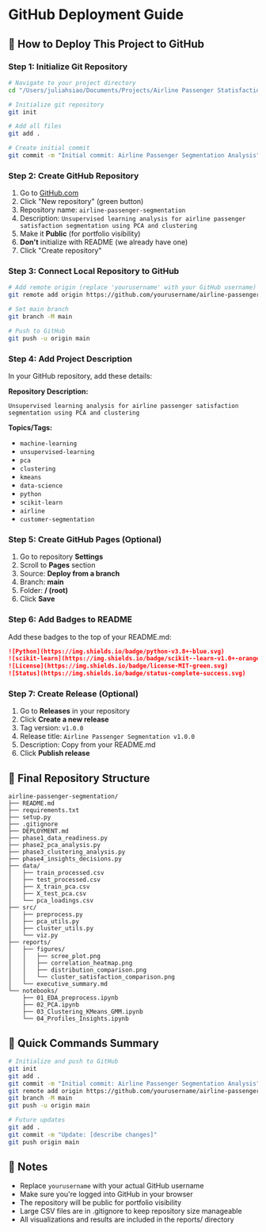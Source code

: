 # GitHub Deployment Guide

## 🚀 How to Deploy This Project to GitHub

### Step 1: Initialize Git Repository
```bash
# Navigate to your project directory
cd "/Users/juliahsiao/Documents/Projects/Airline Passenger Statisfaction"

# Initialize git repository
git init

# Add all files
git add .

# Create initial commit
git commit -m "Initial commit: Airline Passenger Segmentation Analysis"
```

### Step 2: Create GitHub Repository
1. Go to [GitHub.com](https://github.com)
2. Click "New repository" (green button)
3. Repository name: `airline-passenger-segmentation`
4. Description: `Unsupervised learning analysis for airline passenger satisfaction segmentation using PCA and clustering`
5. Make it **Public** (for portfolio visibility)
6. **Don't** initialize with README (we already have one)
7. Click "Create repository"

### Step 3: Connect Local Repository to GitHub
```bash
# Add remote origin (replace 'yourusername' with your GitHub username)
git remote add origin https://github.com/yourusername/airline-passenger-segmentation.git

# Set main branch
git branch -M main

# Push to GitHub
git push -u origin main
```

### Step 4: Add Project Description
In your GitHub repository, add these details:

**Repository Description:**
```
Unsupervised learning analysis for airline passenger satisfaction segmentation using PCA and clustering
```

**Topics/Tags:**
- `machine-learning`
- `unsupervised-learning`
- `pca`
- `clustering`
- `kmeans`
- `data-science`
- `python`
- `scikit-learn`
- `airline`
- `customer-segmentation`

### Step 5: Create GitHub Pages (Optional)
1. Go to repository **Settings**
2. Scroll to **Pages** section
3. Source: **Deploy from a branch**
4. Branch: **main**
5. Folder: **/ (root)**
6. Click **Save**

### Step 6: Add Badges to README
Add these badges to the top of your README.md:

```markdown
![Python](https://img.shields.io/badge/python-v3.8+-blue.svg)
![scikit-learn](https://img.shields.io/badge/scikit--learn-v1.0+-orange.svg)
![License](https://img.shields.io/badge/license-MIT-green.svg)
![Status](https://img.shields.io/badge/status-complete-success.svg)
```

### Step 7: Create Release (Optional)
1. Go to **Releases** in your repository
2. Click **Create a new release**
3. Tag version: `v1.0.0`
4. Release title: `Airline Passenger Segmentation v1.0.0`
5. Description: Copy from your README.md
6. Click **Publish release**

## 📁 Final Repository Structure
```
airline-passenger-segmentation/
├── README.md
├── requirements.txt
├── setup.py
├── .gitignore
├── DEPLOYMENT.md
├── phase1_data_readiness.py
├── phase2_pca_analysis.py
├── phase3_clustering_analysis.py
├── phase4_insights_decisions.py
├── data/
│   ├── train_processed.csv
│   ├── test_processed.csv
│   ├── X_train_pca.csv
│   ├── X_test_pca.csv
│   └── pca_loadings.csv
├── src/
│   ├── preprocess.py
│   ├── pca_utils.py
│   ├── cluster_utils.py
│   └── viz.py
├── reports/
│   ├── figures/
│   │   ├── scree_plot.png
│   │   ├── correlation_heatmap.png
│   │   ├── distribution_comparison.png
│   │   └── cluster_satisfaction_comparison.png
│   └── executive_summary.md
└── notebooks/
    ├── 01_EDA_preprocess.ipynb
    ├── 02_PCA.ipynb
    ├── 03_Clustering_KMeans_GMM.ipynb
    └── 04_Profiles_Insights.ipynb
```

## 🔧 Quick Commands Summary
```bash
# Initialize and push to GitHub
git init
git add .
git commit -m "Initial commit: Airline Passenger Segmentation Analysis"
git remote add origin https://github.com/yourusername/airline-passenger-segmentation.git
git branch -M main
git push -u origin main

# Future updates
git add .
git commit -m "Update: [describe changes]"
git push origin main
```

## 📝 Notes
- Replace `yourusername` with your actual GitHub username
- Make sure you're logged into GitHub in your browser
- The repository will be public for portfolio visibility
- Large CSV files are in .gitignore to keep repository size manageable
- All visualizations and results are included in the reports/ directory
